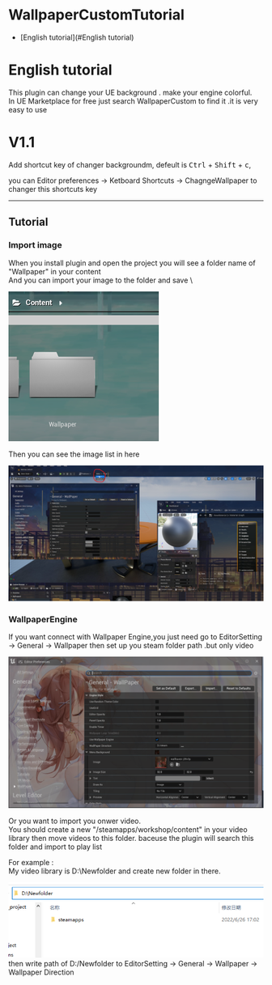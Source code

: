 # WallpaperCustomTutorial
* [English tutorial](#English tutorial)

# English tutorial
This plugin can change your UE background . make your engine colorful. \
In UE Marketplace for free just search WallpaperCustom to find it .it is very easy to use 

# V1.1
Add shortcut key of changer backgroundm, defeult is <kbd>Ctrl</kbd> + <kbd>Shift</kbd> + <kbd>c</kbd>, 

you can Editor preferences -> Ketboard Shortcuts -> ChagngeWallpaper to changer this shortcuts key

---

## Tutorial
### Import image

When you install plugin and open the project you will see a folder name of "Wallpaper" in your content \
And you can import your image to the folder and save \

<img src="图片3.png"> 

Then you can see the image list in here 

<img src="Screenshot 2022-06-26 162116.png"> 

### WallpaperEngine
If you want connect with Wallpaper Engine,you just need go to EditorSetting -> General -> Wallpaper
then set up you steam folder path .but only video

<img src="Screenshot 2022-06-26 163354.png"> 

Or you want to import you onwer video. \
You should create a new "/steamapps/workshop/content" in your video library then move videos to this folder. baceuse the plugin will search this folder and import to play list 

For example : \
My video library is D:\Newfolder and create new folder in there. 

<img src="Screenshot 2022-06-26 170518.png"> 
then write path of D:/Newfolder to EditorSetting -> General -> Wallpaper -> Wallpaper Direction
